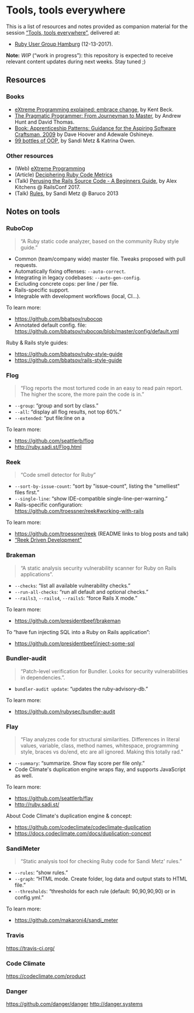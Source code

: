 # Tools, tools everywhere

This is a list of resources and notes provided as companion material for the session [“Tools, tools everywhere”](http://hamburg.onruby.de/topics/tools-tools-everywhere-571), delivered at:

- [Ruby User Group Hamburg](http://hamburg.onruby.de/) (12-13-2017).

__Note:__ _WIP_ (“work in progress”): this repository is expected to receive relevant content updates during next weeks. Stay tuned ;)

## Resources

### Books

- [eXtreme Programming explained: embrace change](https://www.amazon.com/Extreme-Programming-Explained-Embrace-Change/dp/0321278658), by Kent Beck.
- [The Pragmatic Programmer: From Journeyman to Master](https://www.amazon.com/Pragmatic-Programmer-Journeyman-Master/dp/020161622X), by Andrew Hunt and David Thomas.
- [Book: Apprenticeship Patterns: Guidance for the Aspiring Software Craftsman, 2009](https://www.amazon.de/Apprenticeship-Patterns-Guidance-Aspiring-Craftsman/dp/0596518382) by Dave Hoover and Adewale Oshineye.
- [99 bottles of OOP](https://www.sandimetz.com/99bottles/), by Sandi Metz & Katrina Owen.

### Other resources

- (Web) [eXtreme Programming](http://extremeprogramming.org)
- (Article) [Deciphering Ruby Code Metrics](https://codeclimate.com/blog/deciphering-ruby-code-metrics/)
- (Talk) [Perusing the Rails Source Code - A Beginners Guide](https://www.youtube.com/watch?v=Q_MpGRfnY5s), by Alex Kitchens @ RailsConf 2017.
- (Talk) [Rules](https://youtu.be/npOGOmkxuio), by Sandi Metz @ Baruco 2013

## Notes on tools

### RuboCop

> “A Ruby static code analyzer, based on the community Ruby style guide.”

- Common (team/company wide) master file. Tweaks proposed with pull requests.
- Automatically fixing offenses: `--auto-correct`.
- Integrating in legacy codebases: `--auto-gen-config`.
- Excluding concrete cops: per line / per file.
- Rails-specific support.
- Integrable with development workflows (local, CI...).

To learn more:

- https://github.com/bbatsov/rubocop
- Annotated default config. file: https://github.com/bbatsov/rubocop/blob/master/config/default.yml

Ruby & Rails style guides:

- https://github.com/bbatsov/ruby-style-guide
- https://github.com/bbatsov/rails-style-guide

### Flog

> “Flog reports the most tortured code in an easy to read pain report. The higher the score, the more pain the code is in.”

- `--group`: “group and sort by class.”
- `--all`: “display all flog results, not top 60%.”
- `--extended`: “put file:line on a

To learn more:

- https://github.com/seattlerb/flog
- http://ruby.sadi.st/Flog.html

### Reek

> “Code smell detector for Ruby”

- `--sort-by-issue-count`: “sort by "issue-count", listing the "smelliest" files first.”
- `--single-line`: “show IDE-compatible single-line-per-warning.”
- Rails-specific configuration: https://github.com/troessner/reek#working-with-rails

To learn more:

- https://github.com/troessner/reek (README links to blog posts and talk)
- [“Reek Driven Development”](https://github.com/troessner/reek/blob/master/docs/Reek-Driven-Development.md)

### Brakeman

> “A static analysis security vulnerability scanner for Ruby on Rails applications”.

- `--checks`: “list all available vulnerability checks.”
- `--run-all-checks`: “run all default and optional checks.”
- `--rails3`, `--rails4`, `--rails5`: “force Rails X mode.”

To learn more:

- https://github.com/presidentbeef/brakeman

To “have fun injecting SQL into a Ruby on Rails application”:

- https://github.com/presidentbeef/inject-some-sql

### Bundler-audit

> “Patch-level verification for Bundler. Looks for security vulnerabilities in dependencies.”.

- `bundler-audit update`: “updates the ruby-advisory-db.”

To learn more:

- https://github.com/rubysec/bundler-audit

### Flay

> “Flay analyzes code for structural similarities. Differences in literal values, variable, class, method names, whitespace, programming style, braces vs do/end, etc are all ignored. Making this totally rad.”

- `--summary`: “summarize. Show flay score per file only.”
- Code Climate's duplication engine wraps flay, and supports JavaScript as well.

To learn more:

- https://github.com/seattlerb/flay
- http://ruby.sadi.st/

About Code Climate's duplication engine & concept:

- https://github.com/codeclimate/codeclimate-duplication
- https://docs.codeclimate.com/docs/duplication-concept

### SandiMeter

> “Static analysis tool for checking Ruby code for Sandi Metz' rules.”

- `--rules`: “show rules.”
- `--graph`: “HTML mode. Create folder, log data and output stats to HTML file.”
- `--thresholds`: “thresholds for each rule (default: 90,90,90,90) or in config.yml.”

To learn more:

- https://github.com/makaroni4/sandi_meter

### Travis

https://travis-ci.org/

### Code Climate

https://codeclimate.com/product

### Danger

https://github.com/danger/danger
http://danger.systems
